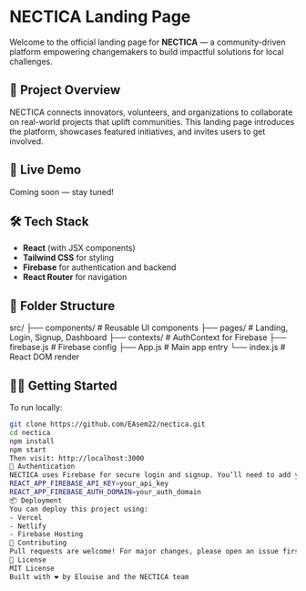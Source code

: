 # NECTICA Landing Page

Welcome to the official landing page for **NECTICA** — a community-driven platform empowering changemakers to build impactful solutions for local challenges.

## 🌟 Project Overview

NECTICA connects innovators, volunteers, and organizations to collaborate on real-world projects that uplift communities. This landing page introduces the platform, showcases featured initiatives, and invites users to get involved.

## 🚀 Live Demo

Coming soon — stay tuned!

## 🛠️ Tech Stack

- **React** (with JSX components)
- **Tailwind CSS** for styling
- **Firebase** for authentication and backend
- **React Router** for navigation

## 📁 Folder Structure
src/ ├── components/       # Reusable UI components ├── pages/            # Landing, Login, Signup, Dashboard ├── contexts/         # AuthContext for Firebase ├── firebase.js       # Firebase config ├── App.js            # Main app entry └── index.js          # React DOM render

## 🧑‍💻 Getting Started

To run locally:

```bash
git clone https://github.com/EAsem22/nectica.git
cd nectica
npm install
npm start
Then visit: http://localhost:3000
🔐 Authentication
NECTICA uses Firebase for secure login and signup. You’ll need to add your Firebase config to .env:
REACT_APP_FIREBASE_API_KEY=your_api_key
REACT_APP_FIREBASE_AUTH_DOMAIN=your_auth_domain
📦 Deployment
You can deploy this project using:
- Vercel
- Netlify
- Firebase Hosting
🤝 Contributing
Pull requests are welcome! For major changes, please open an issue first to discuss what you’d like to change.
📄 License
MIT License
Built with ❤️ by Elouise and the NECTICA team